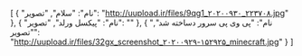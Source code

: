 
[
  {
    "نام": "سلام",
    "تصویر": "http://uupload.ir/files/9qg1_۲۰۲۰۰۹۳۰_۲۲۳۷۰۸.jpg"
  },
  {
    "نام": "پیکسل ورلد",
    "تصویر": ""
  },
  {
    "نام": "پی وی پی سرور دساخته شد",
    "تصویر": "http://uupload.ir/files/32gx_screenshot_۲۰۲۰۰۹۲۹-۱۵۲۹۲۵_minecraft.jpg"
  }
]
